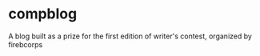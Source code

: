 # compblog
A blog built as a prize for the first edition of writer's contest, organized by firebcorps
